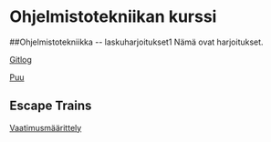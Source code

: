 # Ohjelmistotekniikan kurssi

##Ohjelmistotekniikka -- laskuharjoitukset1
Nämä ovat harjoitukset.

[Gitlog](https://github.com/Varjokorento/Ohjelmistotekniikka/blob/master/laskarit/viikko1/gitlog.txt)

[Puu](https://github.com/Varjokorento/Ohjelmistotekniikka/blob/master/laskarit/viikko1/puu.txt)

## Escape Trains

[Vaatimusmäärittely](https://github.com/Varjokorento/Ohjelmistotekniikka/blob/master/EscapeTrain/EscapeTrain/Dokumentaatio/vaatimusmaarittely.md)
